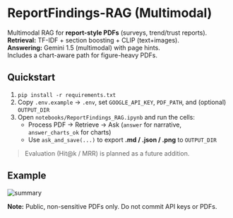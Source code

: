 # ReportFindings-RAG (Multimodal)

Multimodal RAG for **report-style PDFs** (surveys, trend/trust reports).  
**Retrieval:** TF-IDF + section boosting + CLIP (text+images).  
**Answering:** Gemini 1.5 (multimodal) with page hints.  
Includes a chart-aware path for figure-heavy PDFs.

## Quickstart
1) `pip install -r requirements.txt`
2) Copy `.env.example` → `.env`, set `GOOGLE_API_KEY`, `PDF_PATH`, and (optional) `OUTPUT_DIR`
3) Open `notebooks/ReportFindings_RAG.ipynb` and run the cells:
   - Process PDF → Retrieve → Ask (`answer` for narrative, `answer_charts_ok` for charts)
   - Use `ask_and_save(...)` to export **.md / .json / .png** to `OUTPUT_DIR`

> Evaluation (Hit@k / MRR) is planned as a future addition.

## Example
![summary](assets/amplify_summary.png)

**Note:** Public, non-sensitive PDFs only. Do not commit API keys or PDFs.
